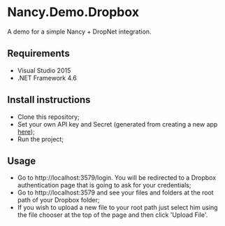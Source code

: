 Nancy.Demo.Dropbox
===

A demo for a simple Nancy + DropNet integration.

Requirements
---

- Visual Studio 2015
- .NET Framework 4.6

Install instructions
---

- Clone this repository;
- Set your own API key and Secret (generated from creating a new app [here](https://www.dropbox.com/developers));
- Run the project;

Usage
---

- Go to http://localhost:3579/login. You will be redirected to a Dropbox authentication page that is going to ask for your credentials;
- Go to http://localhost:3579 and see your files and folders at the root path of your Dropbox folder;
- If you wish to upload a new file to your root path just select him using the file chooser at the top of the page and then click 'Upload File'.